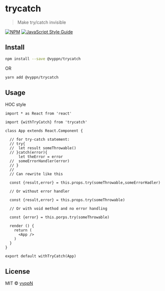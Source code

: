 # trycatch

> Make try/catch invisible

[![NPM](https://img.shields.io/npm/v/trycatch.svg)](https://www.npmjs.com/package/trycatch) [![JavaScript Style Guide](https://img.shields.io/badge/code_style-standard-brightgreen.svg)](https://standardjs.com)

## Install

```bash
npm install --save @vyppn/trycatch
```
OR
```bash
yarn add @vyppn/trycatch
```

## Usage

HOC style
```tsx
import * as React from 'react'

import {withTryCatch} from 'trycatch'

class App extends React.Component {

  // for try-catch statement:
  // try{
  //  let result someThrowable()
  // }catch(error){
      let theError = error
  //  someErrorHandler(error)
  // }
  //
  // Can rewrite like this
  
  const {result,error} = this.props.try(someThrowable,someErrorHadler)

  // Or without error handler
  
  const {result,error} = this.props.try(someThrowable)
  
  // Or with void method and no error handling
  
  const {error} = this.porps.try(someThrowable)

  render () {
    return (
      <App />
    )
  }
}

export default withTryCatch(App)
```

## License

MIT © [vyppN](https://github.com/vyppN)
